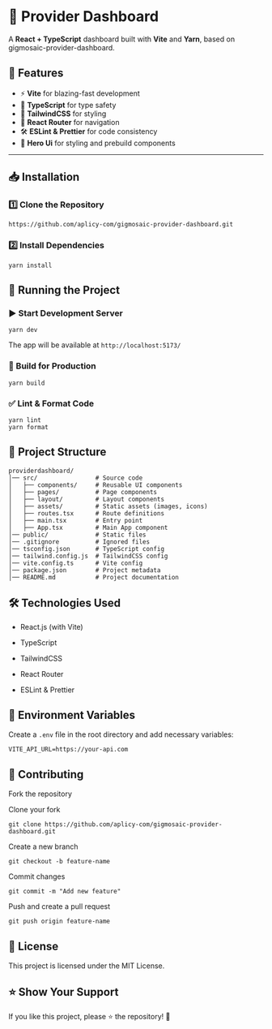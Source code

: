 # 🚀 Provider Dashboard

A **React + TypeScript** dashboard built with **Vite** and **Yarn**, based on gigmosaic-provider-dashboard.

## 📌 Features
- ⚡ **Vite** for blazing-fast development  
- 🔷 **TypeScript** for type safety  
- 🎨 **TailwindCSS** for styling  
- 🔄 **React Router** for navigation  
- 🛠 **ESLint & Prettier** for code consistency
- 🎨 **Hero Ui** for styling and prebuild components 

---

## 📥 Installation

### 1️⃣ Clone the Repository  

```https://github.com/aplicy-com/gigmosaic-provider-dashboard.git```

### 2️⃣ Install Dependencies

```yarn install```

## 🚀 Running the Project

### ▶️ Start Development Server

```yarn dev```

The app will be available at ```http://localhost:5173/```

### 🔨 Build for Production

```yarn build```

### ✅ Lint & Format Code

```
yarn lint
yarn format
```

## 📂 Project Structure

```
providerdashboard/
│── src/                # Source code  
│   ├── components/     # Reusable UI components  
│   ├── pages/          # Page components  
│   ├── layout/         # Layout components  
│   ├── assets/         # Static assets (images, icons)  
│   ├── routes.tsx      # Route definitions  
│   ├── main.tsx        # Entry point  
│   ├── App.tsx         # Main App component  
│── public/             # Static files  
│── .gitignore          # Ignored files  
│── tsconfig.json       # TypeScript config  
│── tailwind.config.js  # TailwindCSS config  
│── vite.config.ts      # Vite config  
│── package.json        # Project metadata  
│── README.md           # Project documentation
 ```

## 🛠 Technologies Used

- React.js (with Vite)

- TypeScript

- TailwindCSS

- React Router

- ESLint & Prettier

## 📌 Environment Variables

Create a ``.env`` file in the root directory and add necessary variables:

``VITE_API_URL=https://your-api.com``

## 🤝 Contributing

Fork the repository

Clone your fork

``git clone https://github.com/aplicy-com/gigmosaic-provider-dashboard.git``

Create a new branch

``git checkout -b feature-name``

Commit changes

``git commit -m "Add new feature"``

Push and create a pull request

``git push origin feature-name``

## 📜 License

This project is licensed under the MIT License.

## ⭐ Show Your Support

If you like this project, please ⭐ the repository! 🚀
